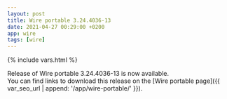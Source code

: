 ```yaml
---
layout: post
title: Wire portable 3.24.4036-13
date: 2021-04-27 00:29:00 +0200
app: wire
tags: [wire]
---
```

{% include vars.html %}

Release of Wire portable 3.24.4036-13 is now available.<br />
You can find links to download this release on the [Wire portable page]({{ var_seo_url | append: '/app/wire-portable/' }}).

